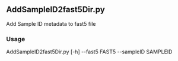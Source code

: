 ## AddSampleID2fast5Dir.py
Add Sample ID metadata to fast5 file

### Usage
AddSampleID2fast5Dir.py [-h] --fast5 FAST5 --sampleID SAMPLEID
